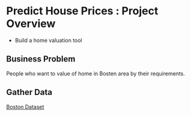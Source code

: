 # Predict House Prices : Project Overview
* Build a home valuation tool
   

## Business Problem
  People who want to value of home in Bosten area by their requirements.

## Gather Data
   [Boston Dataset](https://scikit-learn.org/stable/modules/generated/sklearn.datasets.load_boston.html)
